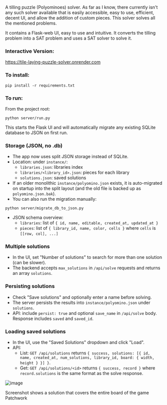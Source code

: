 A tilling puzzle (Polyominoes) solver. As far as I know, there currently isn't any such solver available that is easily accessible, easy to use, efficient, decent UI, and allow the addition of custom pieces. This solver solves all the mentioned problems.

It contains a Flask-web UI, easy to use and intuitive. It converts the tilling problem into a SAT problem and uses a SAT solver to solve it. 

### Interactive Version:
https://tile-laying-puzzle-solver.onrender.com

### To install:

```
pip install -r requirements.txt
```

### To run:

From the project root:

```
python server/run.py
```

This starts the Flask UI and will automatically migrate any existing SQLite database to JSON on first run.

### Storage (JSON, no .db)

- The app now uses split JSON storage instead of SQLite.
- Location: under `instance/`:
  - `libraries.json`: libraries index
  - `libraries/<library_id>.json`: pieces for each library
  - `solutions.json`: saved solutions
- If an older monolithic `instance/polyomino.json` exists, it is auto-migrated on startup into the split layout (and the old file is backed up as `polyomino.json.bak`).
- You can also run the migration manually:

```
python server/migrate_db_to_json.py
```

- JSON schema overview:
  - `libraries`: list of `{ id, name, editable, created_at, updated_at }`
  - `pieces`: list of `{ library_id, name, color, cells }` where `cells` is `[[row, col], ...]`

### Multiple solutions

- In the UI, set "Number of solutions" to search for more than one solution (can be slower).
- The backend accepts `max_solutions` in `/api/solve` requests and returns an array `solutions`.

### Persisting solutions

- Check "Save solutions" and optionally enter a name before solving.
- The server persists the results into `instance/polyomino.json` under `solutions`.
- API: include `persist: true` and optional `save_name` in `/api/solve` body. Response includes `saved` and `saved_id`.

### Loading saved solutions

- In the UI, use the "Saved Solutions" dropdown and click "Load".
- API:
  - List: `GET /api/solutions` returns `{ success, solutions: [{ id, name, created_at, num_solutions, library_id, board: { width, height } }] }`.
  - Get: `GET /api/solutions/<id>` returns `{ success, record }` where `record.solutions` is the same format as the solve response.

![image](https://github.com/user-attachments/assets/1b48327d-5a3b-4f09-998e-ed799b940d92)

Screenshot shows a solution that covers the entire board of the game Patchwork
